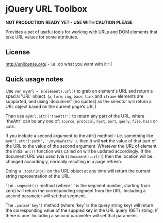 jQuery URL Toolbox
=================

**NOT PRODUCTION READY YET -  USE WITH CAUTION PLEASE**

Provides a set of useful tools for working with URLs and DOM elements that take URL values for some attributes. 

License
-------

http://unlicense.org/ - i.e. do what you want with it :-)

Quick usage notes
-----------------

Use  `var myUrl = $(element).url()` to grab an element's  URL and return a special 'URL' object. (`a`, `form`, `img`, `base`, `link` and `iframe` elements are supported, and using 'document' (no quotes) as the selector will return a URL object based on the current page's URL)

Then use `myUrl.attr('theAttr')` to return any part of the URL, where 'theAttr' can be any one of: `source`, `protocol`, `host`, `port`, `query`, `file`, `hash` or `path`.

If you include a second argument to the attr() method – i.e. something like `myUrl.attr('path', '/myNewPath/')`, then it will **set** the value of that part of the URL to the value of the second argument. Whatever the URL of element the initial `url()` function was called on will be updated accordingly. If the document URL was used (via `$(document).url()`) then the location will be changed accordingly, normally resulting in a page refresh.

Doing a `.toString()` on the URL object at any time will return the current string representation of the URL.

The `.segment(i)` method (where 'i' is the segment number, starting from zero) will return the corresponding segment from the URL. Including a second parameter will set that segment.

The `.param('key')` method (where 'key' is the query string key) will return the corresponding value of the suppied key in the URL query (GET) string, if there is one. Including a second parameter will set that parameter.
